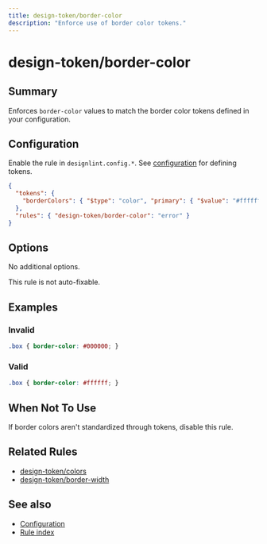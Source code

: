 ```yaml
---
title: design-token/border-color
description: "Enforce use of border color tokens."
---
```


# design-token/border-color

## Summary
Enforces `border-color` values to match the border color tokens defined in your configuration.

## Configuration
Enable the rule in `designlint.config.*`. See [configuration](../../configuration.md) for defining tokens.

```json
{
  "tokens": {
    "borderColors": { "$type": "color", "primary": { "$value": "#ffffff" } }
  },
  "rules": { "design-token/border-color": "error" }
}
```

## Options
No additional options.

This rule is not auto-fixable.

## Examples

### Invalid

```css
.box { border-color: #000000; }
```

### Valid

```css
.box { border-color: #ffffff; }
```

## When Not To Use
If border colors aren't standardized through tokens, disable this rule.

## Related Rules
- [design-token/colors](./colors.md)
- [design-token/border-width](./border-width.md)

## See also
- [Configuration](../../configuration.md)
- [Rule index](../index.md)
